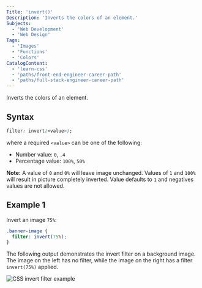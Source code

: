 ```yaml
---
Title: 'invert()'
Description: 'Inverts the colors of an element.'
Subjects:
  - 'Web Development'
  - 'Web Design'
Tags:
  - 'Images'
  - 'Functions'
  - 'Colors'
CatalogContent:
  - 'learn-css'
  - 'paths/front-end-engineer-career-path'
  - 'paths/full-stack-engineer-career-path'
---
```


Inverts the colors of an element.

## Syntax

```css
filter: invert(<value>);
```

where a required `<value>` can be one of the following:

- Number value: `0`, `.4`
- Percentage value: `100%`, `50%`

**Note:** A value of `0` and `0%` will leave image unchanged. Values of `1` and `100%` will result in picture completely inverted. Value defaults to `1` and negatives values are not allowed.

## Example 1

Invert an image `75%`:

```css
.banner-image {
  filter: invert(75%);
}
```

The following output demonstrates the invert filter on a background image. The image on the left has no filter, while the image on the right has a filter `invert(75%)` applied.

![CSS invert filter example](https://raw.githubusercontent.com/Codecademy/docs/main/media/css-filter-invert-example.png)
